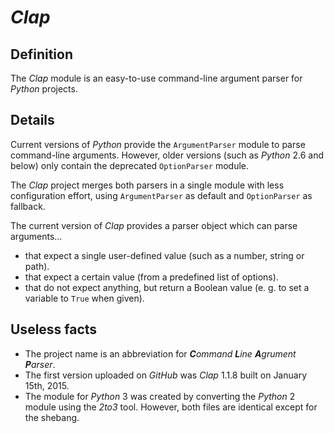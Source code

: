 # *Clap*

## Definition

The *Clap* module is an easy-to-use command-line argument parser for *Python* projects.

## Details

Current versions of *Python* provide the `ArgumentParser` module to parse command-line arguments. However, older versions (such as *Python* 2.6 and below) only contain the deprecated `OptionParser` module.

The *Clap* project merges both parsers in a single module with less configuration effort, using `ArgumentParser` as default and `OptionParser` as fallback.

The current version of *Clap* provides a parser object which can parse arguments...

 * that expect a single user-defined value (such as a number, string or path).
 * that expect a certain value (from a predefined list of options).
 * that do not expect anything, but return a Boolean value (e. g. to set a variable to `True` when given).

## Useless facts

 * The project name is an abbreviation for ***C****ommand* ***L****ine* ***A****grument* ***P****arser*.
 * The first version uploaded on *GitHub* was *Clap* 1.1.8 built on January 15th, 2015.
 * The module for *Python* 3 was created by converting the *Python* 2 module using the *2to3* tool. However, both files are identical except for the shebang.

